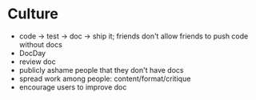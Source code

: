Culture
=======

- code -> test -> doc -> ship it; friends don't allow friends to push
  code without docs
- DocDay
- review doc
- publicly ashame people that they don't have docs
- spread work among people: content/format/critique
- encourage users to improve doc
